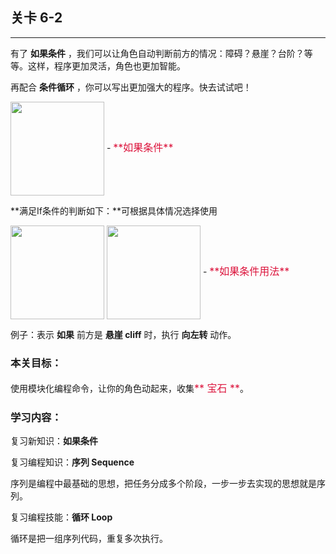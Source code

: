## 关卡 6-2

------
有了 **如果条件** ，我们可以让角色自动判断前方的情况：障碍？悬崖？台阶？等等。这样，程序更加灵活，角色也更加智能。

再配合 **条件循环** ，你可以写出更加强大的程序。快去试试吧！
 
<img src="./scene/image/if.png" width = "150" alt="" align=center /> 
 - <font color=#DC143C size=3>**如果条件**</font>

**满足If条件的判断如下：**可根据具体情况选择使用

<img src="./scene/image/while_until_condition_list.png" width = "150" alt="" align=center /> 
 
<img src="./scene/image/if_eg.png" width = "150" alt="" align=center /> 
 - <font color=#DC143C size=3>**如果条件用法**</font>
 
例子：表示 **如果** 前方是 **悬崖 cliff** 时，执行 **向左转** 动作。

### 本关目标：
使用模块化编程命令，让你的角色动起来，收集<font color=#DC143C size=3>** 宝石 **</font>。

### 学习内容：
复习新知识：**如果条件**

复习编程知识：**序列 Sequence**

序列是编程中最基础的思想，把任务分成多个阶段，一步一步去实现的思想就是序列。

复习编程技能：**循环 Loop**

循环是把一组序列代码，重复多次执行。
